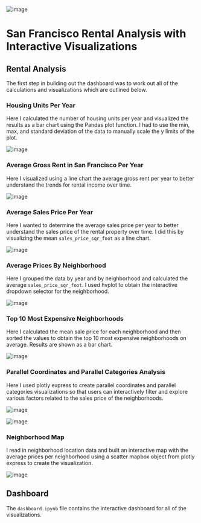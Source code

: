 ![image](https://user-images.githubusercontent.com/65314799/100560142-7e391080-327a-11eb-910c-6d26a6374938.png)

# San Francisco Rental Analysis with Interactive Visualizations 

## Rental Analysis

The first step in building out the dashboard was to work out all of the calculations and visualizations which are outlined below.

### Housing Units Per Year

Here I calculated the number of housing units per year and visualized the results as a bar chart using the Pandas plot function. I had to use the min, max, and standard deviation of the data to manually scale the y limits of the plot.

![image](https://user-images.githubusercontent.com/65314799/100560038-23071e00-327a-11eb-88fd-7af83d4c7790.png)

### Average Gross Rent in San Francisco Per Year

Here I visualized using a line chart the average gross rent per year to better understand the trends for rental income over time. 

![image](https://user-images.githubusercontent.com/65314799/100559850-978d8d00-3279-11eb-8881-20158a1abc4d.png)

### Average Sales Price Per Year

Here I wanted to determine the average sales price per year to better understand the sales price of the rental property over time. I did this by visualizing the mean `sales_price_sqr_foot` as a line chart.

![image](https://user-images.githubusercontent.com/65314799/100559984-066ae600-327a-11eb-830f-5dc371c81108.png)

### Average Prices By Neighborhood

Here I grouped the data by year and by neighborhood and calculated the average `sales_price_sqr_foot`.
I used hvplot to obtain the interactive dropdown selector for the neighborhood.

![image](https://user-images.githubusercontent.com/65314799/100559882-b3912e80-3279-11eb-8db6-8bb743dcdaa8.png)

### Top 10 Most Expensive Neighborhoods

Here I calculated the mean sale price for each neighborhood and then sorted the values to obtain the top 10 most expensive neighborhoods on average. Results are shown as a bar chart.

![image](https://user-images.githubusercontent.com/65314799/100560165-990b8500-327a-11eb-8224-9f8dfe8d0004.png)

### Parallel Coordinates and Parallel Categories Analysis

Here I used plotly express to create parallel coordinates and parallel categories visualizations so that users can interactively filter and explore various factors related to the sales price of the neighborhoods.

![image](https://user-images.githubusercontent.com/65314799/100560106-5ba6f780-327a-11eb-94ad-78207b01f75c.png)

![image](https://user-images.githubusercontent.com/65314799/100560076-4336dd00-327a-11eb-8157-e3db672a6abd.png)

### Neighborhood Map

I read in neighborhood location data and built an interactive map with the average prices per neighborhood using a scatter mapbox object from plotly express to create the visualization. 

![image](https://user-images.githubusercontent.com/65314799/100560196-b6d8ea00-327a-11eb-8854-c56d96690d3e.png)

## Dashboard

The `dashboard.ipynb` file contains the interactive dashboard for all of the visualizations. 
